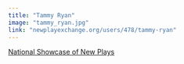 ```yaml
---
title: "Tammy Ryan"
image: "tammy_ryan.jpg"
link: "newplayexchange.org/users/478/tammy-ryan"
---
```


[National Showcase of New Plays](/programs/national-showcase-of-new-plays)